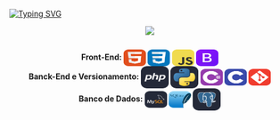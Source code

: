 [![Typing SVG](https://readme-typing-svg.herokuapp.com/?color=5DB5E6&size=35&center=true&vCenter=true&width=1000&lines=Douglas+Guilherme+/+BI+Analytics+at+Nita+Alimentos+:%29)](https://git.io/typing-svg)
<div align="center">
  <a href="https://github.com/douglas074">
        <img height="180em" src="https://github-readme-stats.vercel.app/api/top-langs/?username=douglas074&layout=compact&langs_count=7&theme=transparent&PAT_1"/>
  </a>
        <h3></h3>
      <div>
        <h4>Front-End:
        <img align="center" alt="Douglas-HTML" height="30" width="40" src="https://github.com/tandpfun/skill-icons/blob/main/icons/HTML.svg">
        <img align="center" alt="Douglas-CSS" height="30" width="40" src="https://github.com/tandpfun/skill-icons/blob/main/icons/CSS.svg">
        <img align="center" alt="Douglas-Js" height="30" width="40" src="https://github.com/tandpfun/skill-icons/blob/main/icons/JavaScript.svg">
        <img align="center" alt="Douglas-Bootstrap" height="30" width="40" src='https://github.com/tandpfun/skill-icons/blob/main/icons/Bootstrap.svg'>
        <br>Banck-End e Versionamento:
        <img align="center" alt="Douglas-PHP" height="40" width="50" src='https://github.com/tandpfun/skill-icons/blob/main/icons/PHP-Dark.svg'>
        <img align="center" alt="Douglas-Python" height="40" width="50" src='https://github.com/tandpfun/skill-icons/blob/main/icons/Python-Dark.svg'>
        <img align="center" alt="Douglas-c#" height="30" width="40" src='https://github.com/tandpfun/skill-icons/blob/main/icons/CS.svg'>
        <img align="center" alt="Douglas-C" height="30" width="40" src='https://github.com/tandpfun/skill-icons/blob/main/icons/C.svg'>
        <img align="center" alt="Douglas-Git" height="30" width="40" src='https://github.com/tandpfun/skill-icons/blob/main/icons/Git.svg'>
        <br>Banco de Dados:
        <img align="center" alt="Douglas-MySQL" height="30" width="40" src='https://github.com/tandpfun/skill-icons/blob/main/icons/MySQL-Dark.svg'>
        <img align="center" alt="Douglas-SQLite" height="30" width="40" src='https://github.com/tandpfun/skill-icons/blob/main/icons/SQLite.svg'>
        <img align="center" alt="Douglas-SQLite" height="40" width="50" src='https://github.com/tandpfun/skill-icons/blob/main/icons/PostgreSQL-Dark.svg'>
          </h4>
        </div>
     <div>
</div>


